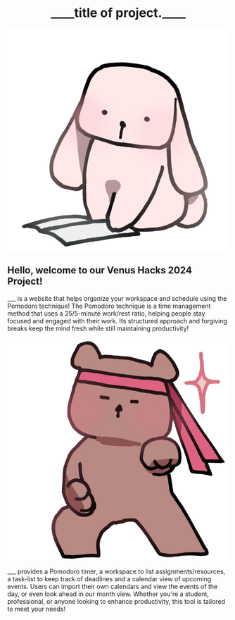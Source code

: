 <div align="center"><h1>____title of project.____</h1></div>

<div align="center"><img src="bunny.png"/></div>

## Hello, welcome to our Venus Hacks 2024 Project!

___ is a website that helps organize your workspace and schedule using the Pomodoro technique! The Pomodoro technique is a time management method that uses a 25/5-minute work/rest ratio, helping people stay focused and engaged with their work. Its structured approach and forgiving breaks keep the mind fresh while still maintaining productivity!

<div align="center"><img src="workbear.png"/></div>

___ provides a Pomodoro timer, a workspace to list assignments/resources, a task-list to keep track of deadlines and a calendar view of upcoming events. Users can import their own calendars and view the events of the day, or even look ahead in our month view. Whether you're a student, professional, or anyone looking to enhance productivity, this tool is tailored to meet your needs! 